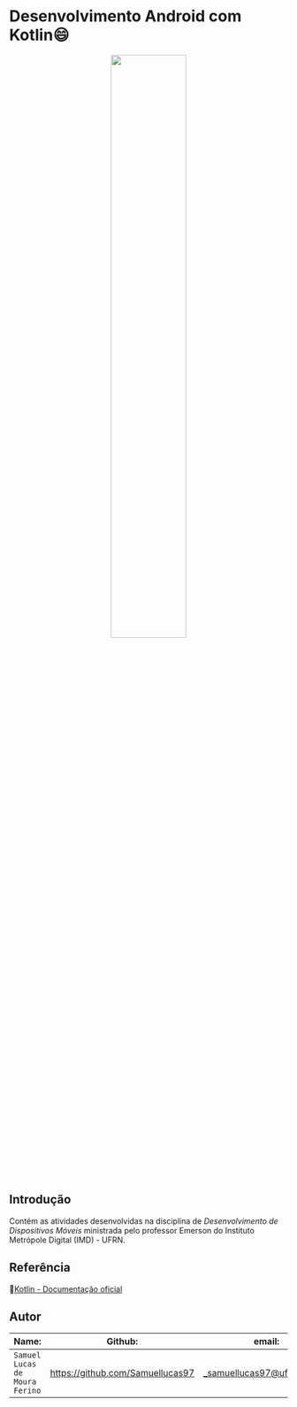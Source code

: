 # Desenvolvimento Android com Kotlin😄 

<p align="center">
<img src="https://miro.medium.com/max/1200/1*c-dfNp_RM7MLP95LhnAwWA.png" width="52%"  />
</p>


## Introdução  
  
Contém as atividades desenvolvidas na disciplina de *Desenvolvimento de Dispositivos Móveis* ministrada pelo professor Emerson do Instituto Metrópole Digital (IMD) - UFRN.

## Referência  
:link:[Kotlin - Documentação oficial](https://kotlinlang.org/docs/reference/)

## Autor  

| Name: | Github: | email: |  
| ---------- | ------------- | ------------- |
|`Samuel Lucas de Moura Ferino` 	| https://github.com/Samuellucas97 |_samuellucas97@ufrn.edu.br_  

